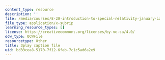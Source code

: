 ```yaml
---
content_type: resource
description: ''
file: /media/courses/8-20-introduction-to-special-relativity-january-iap-2021/bd33cea851707f126fab7c1c5ad6a2e9_f08-SYyjMp0.srt
file_type: application/x-subrip
learning_resource_types: []
license: https://creativecommons.org/licenses/by-nc-sa/4.0/
ocw_type: OCWFile
resourcetype: Other
title: 3play caption file
uid: bd33cea8-5170-7f12-6fab-7c1c5ad6a2e9
---
```

